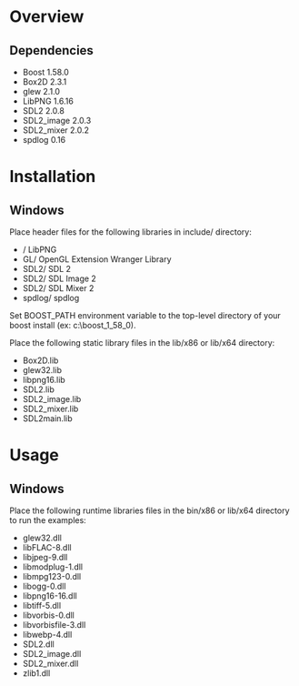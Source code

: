 # Overview

## Dependencies
* Boost 1.58.0
* Box2D 2.3.1
* glew 2.1.0
* LibPNG 1.6.16
* SDL2 2.0.8
* SDL2_image 2.0.3
* SDL2_mixer 2.0.2
* spdlog 0.16

# Installation

## Windows
Place header files for the following libraries in include/ directory:
* / LibPNG
* GL/ OpenGL Extension Wranger Library
* SDL2/ SDL 2
* SDL2/ SDL Image 2
* SDL2/ SDL Mixer 2
* spdlog/ spdlog

Set BOOST_PATH environment variable to the top-level directory of your boost install (ex: c:\boost_1_58_0).

Place the following static library files in the lib/x86 or lib/x64 directory:
* Box2D.lib
* glew32.lib
* libpng16.lib
* SDL2.lib
* SDL2_image.lib
* SDL2_mixer.lib
* SDL2main.lib

# Usage

## Windows
Place the following runtime libraries files in the bin/x86 or lib/x64 directory to run the examples:
* glew32.dll
* libFLAC-8.dll
* libjpeg-9.dll
* libmodplug-1.dll
* libmpg123-0.dll
* libogg-0.dll
* libpng16-16.dll
* libtiff-5.dll
* libvorbis-0.dll
* libvorbisfile-3.dll
* libwebp-4.dll
* SDL2.dll
* SDL2_image.dll
* SDL2_mixer.dll
* zlib1.dll

